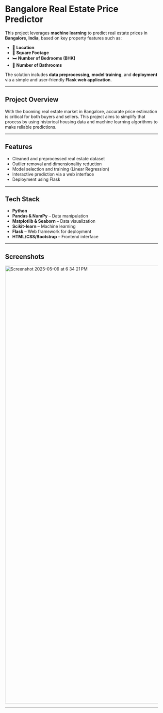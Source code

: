 # Bangalore Real Estate Price Predictor

This project leverages **machine learning** to predict real estate prices in **Bangalore, India**, based on key property features such as:

- 📍 **Location**  
- 📐 **Square Footage**  
- 🛏️ **Number of Bedrooms (BHK)**  
- 🛁 **Number of Bathrooms**  

The solution includes **data preprocessing**, **model training**, and **deployment** via a simple and user-friendly **Flask web application**.

---

## Project Overview

With the booming real estate market in Bangalore, accurate price estimation is critical for both buyers and sellers. This project aims to simplify that process by using historical housing data and machine learning algorithms to make reliable predictions.

---

## Features

- Cleaned and preprocessed real estate dataset  
- Outlier removal and dimensionality reduction  
- Model selection and training (Linear Regression)  
- Interactive prediction via a web interface  
- Deployment using Flask  

---

## Tech Stack

- **Python**  
- **Pandas & NumPy** – Data manipulation  
- **Matplotlib & Seaborn** – Data visualization  
- **Scikit-learn** – Machine learning  
- **Flask** – Web framework for deployment  
- **HTML/CSS/Bootstrap** – Frontend interface  

---

## Screenshots

<img width="1437" alt="Screenshot 2025-05-09 at 6 34 21 PM" src="https://github.com/user-attachments/assets/d3843208-27d6-4911-adbe-d846b04673f0" />

---


